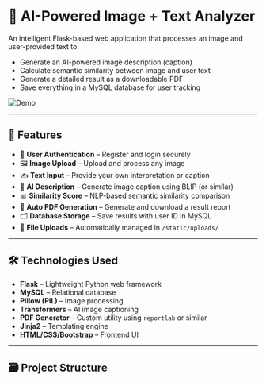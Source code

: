 # 🧠 AI-Powered Image + Text Analyzer

An intelligent Flask-based web application that processes an image and user-provided text to:
- Generate an AI-powered image description (caption)
- Calculate semantic similarity between image and user text
- Generate a detailed result as a downloadable PDF
- Save everything in a MySQL database for user tracking

![Demo](static/assets/demo.gif) <!-- Replace with your actual demo path -->

---

## 🚀 Features

- 🔐 **User Authentication** – Register and login securely
- 🖼️ **Image Upload** – Upload and process any image
- ✍️ **Text Input** – Provide your own interpretation or caption
- 🤖 **AI Description** – Generate image caption using BLIP (or similar)
- 📊 **Similarity Score** – NLP-based semantic similarity comparison
- 📄 **Auto PDF Generation** – Generate and download a result report
- 🗂️ **Database Storage** – Save results with user ID in MySQL
- 📁 **File Uploads** – Automatically managed in `/static/uploads/`

---

## 🛠️ Technologies Used

- **Flask** – Lightweight Python web framework
- **MySQL** – Relational database
- **Pillow (PIL)** – Image processing
- **Transformers** – AI image captioning
- **PDF Generator** – Custom utility using `reportlab` or similar
- **Jinja2** – Templating engine
- **HTML/CSS/Bootstrap** – Frontend UI

---

## 🗃️ Project Structure

